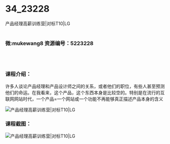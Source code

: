# 34_23228
产品经理高薪训练营|对标T10|LG
<br/></br>
<h3>微:mukewang8 资源编号：5223228</h3>
<br/></br>
<h3>课程介绍：</h3>
<p>许多人谈论<a title="查看与 产品经理 相关的文章" target="_blank">产品经理</a>和产品设计师之间的关系，或者他们的职位，有些人甚至预测他们的命运。在我看来，这个产品，这个东西本身是比较空的。特别是在流行的互联网网站时代，一个产品=一个网站或一个功能不再能够真正描述产品本身的含义</p>
<p><img src="https://www.ko996.com/wp-content/uploads/img/2022/03/1-51-300x177.png" alt="产品经理高薪训练营|对标T10|LG"></p>
<div class="info-desc">
<h3>课程截图：</h3>
<p><img src="https://www.ko996.com/wp-content/uploads/img/2022/03/2-31.png" alt="产品经理高薪训练营|对标T10|LG"></p>


			
</div>
